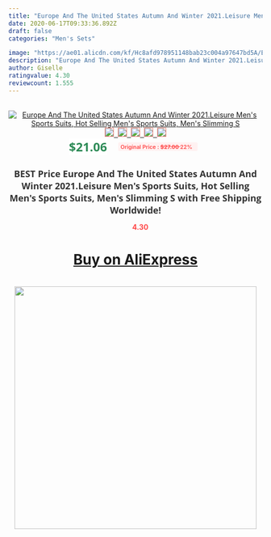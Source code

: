 ```yaml
---
title: "Europe And The United States Autumn And Winter 2021.Leisure Men's Sports Suits, Hot Selling Men's Sports Suits, Men's Slimming S"
date: 2020-06-17T09:33:36.892Z
draft: false
categories: "Men's Sets"

image: "https://ae01.alicdn.com/kf/Hc8afd978951148bab23c004a97647bd5A/Europe-And-The-United-States-Autumn-And-Winter-2021-Leisure-Men-s-Sports-Suits-Hot-Selling.jpg"
description: "Europe And The United States Autumn And Winter 2021.Leisure Men's Sports Suits, Hot Selling Men's Sports Suits, Men's Slimming S"
author: Giselle
ratingvalue: 4.30
reviewcount: 1.555
---
```

<br>
<div style="text-align: center;">
<a href="https://s.click.aliexpress.com/e/_Aa0Ghr" target="_blank" rel="nofollow noopener noreferrer"><img alt="Europe And The United States Autumn And Winter 2021.Leisure Men's Sports Suits, Hot Selling Men's Sports Suits, Men's Slimming S" class="magnifier-image" src="https://ae01.alicdn.com/kf/Hc8afd978951148bab23c004a97647bd5A/Europe-And-The-United-States-Autumn-And-Winter-2021-Leisure-Men-s-Sports-Suits-Hot-Selling.jpg_640x640.jpg">
<br>
<img style="border:1px solid salmon" src="https://ae01.alicdn.com/kf/Hc8afd978951148bab23c004a97647bd5A/Europe-And-The-United-States-Autumn-And-Winter-2021-Leisure-Men-s-Sports-Suits-Hot-Selling.jpg_120x120.jpg">&nbsp;&nbsp;<img style="border:1px solid salmon" src="https://ae01.alicdn.com/kf/H20335fbc80294433a0a509cb50edf7a3D/Europe-And-The-United-States-Autumn-And-Winter-2021-Leisure-Men-s-Sports-Suits-Hot-Selling.jpg_120x120.jpg">&nbsp;&nbsp;<img style="border:1px solid salmon" src="https://ae01.alicdn.com/kf/H3d5ed0c4c0034769b922cb75f7ec61efS/Europe-And-The-United-States-Autumn-And-Winter-2021-Leisure-Men-s-Sports-Suits-Hot-Selling.jpg_120x120.jpg">&nbsp;&nbsp;<img style="border:1px solid salmon" src="https://ae01.alicdn.com/kf/H28227846564848f7bf5318564a3a33a0V/Europe-And-The-United-States-Autumn-And-Winter-2021-Leisure-Men-s-Sports-Suits-Hot-Selling.png_120x120.jpg">&nbsp;&nbsp;<img style="border:1px solid salmon" src="https://ae01.alicdn.com/kf/H36b47d0bfda0493a88feede99847dcfdr/Europe-And-The-United-States-Autumn-And-Winter-2021-Leisure-Men-s-Sports-Suits-Hot-Selling.jpg_120x120.jpg"></a></div><br0>
<div style="text-align: center;"><span style="background-color: white; border: 0px; box-sizing: border-box; color: seagreen; display: inline-block; font-family: &quot;open sans&quot; , &quot;arial&quot; , &quot;helvetica&quot; , sans-serif , &quot;heiti&quot;; font-size: 24px; font-stretch: inherit; font-weight: 700; line-height: inherit; margin: 0px 10px 0px 0px; padding: 0px; vertical-align: middle;">$21.06 </span>
<span style="background: rgb(255 , 241 , 241); border-radius: 3px; border: 0px; box-sizing: border-box; color: #ff4747; display: inline-block; font-family: inherit; font-size: 12px; font-stretch: inherit; font-style: inherit; font-variant: inherit; font-weight: 600; line-height: inherit; margin: 0px; padding: 2px 5px; transform: scale(0.9); vertical-align: middle;">Original Price : <b style="text-decoration: line-through;">$27.00 </b> 22%&nbsp;&nbsp;</span></div>
<h1 style="color: #333333; display: inline-block; font-family: &quot;open sans&quot; , &quot;arial&quot; , &quot;helvetica&quot; , sans-serif , &quot;heiti&quot;; font-size: 18px; font-stretch: inherit; font-weight: 700; text-align: center;">BEST Price Europe And The United States Autumn And Winter 2021.Leisure Men's Sports Suits, Hot Selling Men's Sports Suits, Men's Slimming S with Free Shipping Worldwide!</h1>
<div style="color: #ff4747; text-align: center;">
<img src="https://4.bp.blogspot.com/-M0ZcTcb-5uY/XleCXlxnR4I/AAAAAAAAAEc/OrjgMkXV1oMQFaCRZj5HQwOCBcu3w1FegCPcBGAYYCw/s1600/star.png" style="height: 15px;">&nbsp;<b>4.30</b></div>
<div class="button_cont" align="center"><a class="buynow_a" href="https://s.click.aliexpress.com/e/_Aa0Ghr" target="_blank" rel="nofollow noopener noreferrer"><H1>Buy on AliExpress</H1></a></div><br>
<div class="separator" style="clear: both; text-align: center;">
<img src="https://lh3.googleusercontent.com/-pTy5HemUv9M/XlePHvY0dAI/AAAAAAAAAE4/0nX5iRUoIWY8eMW9Dpxeirr157OZliDIgCLcBGAsYHQ/s1600/badge.gif" width="480">
</div>
